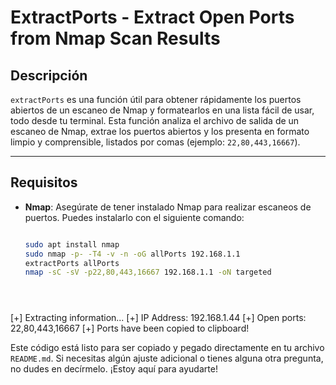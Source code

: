 # ExtractPorts - Extract Open Ports from Nmap Scan Results

## Descripción

`extractPorts` es una función útil para obtener rápidamente los puertos abiertos de un escaneo de Nmap y formatearlos en una lista fácil de usar, todo desde tu terminal. Esta función analiza el archivo de salida de un escaneo de Nmap, extrae los puertos abiertos y los presenta en formato limpio y comprensible, listados por comas (ejemplo: `22,80,443,16667`).

---

## Requisitos

- **Nmap**: Asegúrate de tener instalado Nmap para realizar escaneos de puertos. Puedes instalarlo con el siguiente comando:
  
  ```bash
  
  sudo apt install nmap
  sudo nmap -p- -T4 -v -n -oG allPorts 192.168.1.1
  extractPorts allPorts
  nmap -sC -sV -p22,80,443,16667 192.168.1.1 -oN targeted





[+] Extracting information...
        [+] IP Address: 192.168.1.44
        [+] Open ports: 22,80,443,16667
[+] Ports have been copied to clipboard!


Este código está listo para ser copiado y pegado directamente en tu archivo `README.md`. Si necesitas algún ajuste adicional o tienes alguna otra pregunta, no dudes en decírmelo. ¡Estoy aquí para ayudarte!
